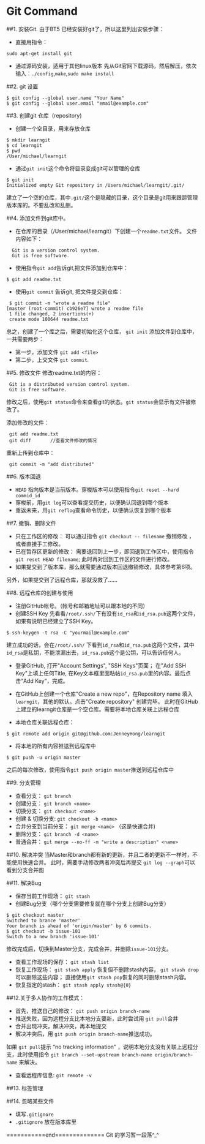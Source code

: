 # Git Command

##1. 安装Git.
  由于BT5 已经安装好git了，所以这里列出安装步骤：

+ 直接用指令：

```
sudo apt-get install git
```

+ 通过源码安装，适用于其他linux版本
  先从Git官网下载源码，然后解压，依次输入：`./config`,`make`,`sudo make install`

##2. git 设置

```
$ git config --global user.name "Your Name"
$ git config --global user.email "email@example.com"
```

##3. 创建git 仓库（repository)

+ 创建一个空目录，用来存放仓库

```
$ mkdir learngit
$ cd learngit
$ pwd
/User/michael/learngit
```

+ 通过`git init`这个命令将目录变成git可以管理的仓库

```
$ git init
Initialized empty Git repository in /Users/michael/learngit/.git/
```
  建立了一个空的仓库，其中`.git/`这个是隐藏的目录，这个目录是git用来跟踪管理版本库的。不要乱改和乱删。

##4. 添加文件到git库中。

+ 在仓库的目录（/User/michael/learngit）下创建一个`readme.txt`文件。
文件内容如下：

```
  Git is a version control system.
  Git is free software.
```

+ 使用指令`git add`告诉git,把文件添加到仓库中：

```
$ git add readme.txt
```

+ 使用`git commit` 告诉git, 把文件提交到仓库：

```
 $ git commit -m "wrote a readme file"
[master (root-commit) cb926e7] wrote a readme file
 1 file changed, 2 insertions(+)
 create mode 100644 readme.txt
```

  总之，创建了一个库之后，需要初始化这个仓库， `git init`
  添加文件到仓库中，一共需要两步：
  + 第一步，添加文件 `git add <file>`
  + 第二步，上交文件 `git commit`.

##5. 修改文件
  修改readme.txt的内容：

```
 Git is a distributed version control system.
 Git is free software.
```

修改之后，使用`git status`命令来查看git的状态。`git status`会显示有文件被修改了。

添加修改的文件：

```
 git add readme.txt
 git diff       //查看文件修改的情况
```

重新上传到仓库中：

```
 git commit -m "add distributed"
```

##6. 版本回退
+ `HEAD` 指向版本是当前版本。穿梭版本可以使用指令`git reset --hard commid_id`
+ 穿梭前，用`git log`可以查看提交历史，以便确认回退到哪个版本
+ 重返未来，用`git reflog`查看命令历史，以便确认恢复到哪个版本

##7. 撤销、删除文件
+ 只在工作区的修改： 可以通过指令 `git checkout -- filename` 撤销修改 ，或者直接手工修改。
+ 已在暂存区更新的修改： 需要退回到上一步，即回退到工作区中，使用指令`git reset HEAD filename`; 
  此时再对回到工作区的文件进行修改。
+ 如果提交到了版本库，那么就需要通过版本回退撤销修改，具体参考第6项。

另外，如果提交到了远程仓库，那就没救了……

##8. 远程仓库的创建与使用
+ 注册GitHub帐号。（帐号和邮箱地址可以跟本地的不同）
+ 创建SSH Key 
  先看看`/root/.ssh/`下有没有`id_rsa`和`id_rsa.pub`这两个文件，如果有说明已经建立了SSH Key。
  
```
$ ssh-keygen -t rsa -C "yourmail@example.com"
```
  建立成功的话，会在`/root/.ssh/` 下看到`id_rsa`和`id_rsa.pub`这两个文件，其中`id_rsa`是私钥，不能泄漏出去，`id_rsa.pub`这个是公钥，可以告诉任何人。

+ 登录GitHub, 打开"Account Settings", "SSH Keys"页面； 在"Add SSH Key"上填上任何Title, 在Key文本框里面粘帖`id_rsa.pub`里的内容。最后点击“Add Key“，完成。

+ 在GitHub上创建一个仓库"Create a new repo"，在Repository name 填入`learngit`，其他的默认。点击"Create repository" 创建完毕。
  此时在GitHub上建立的learngit仓库是一个空仓库。需要将本地仓库关联上远程仓库

+ 本地仓库关联远程仓库：

```
$ git remote add origin git@github.com:JenneyHong/learngit
```
+ 将本地的所有内容推送到远程库中

```
$ git push -u origin master
```

之后的每次修改，使用指令`git push origin master`推送到远程仓库中

##9. 分支管理
+ 查看分支： `git branch`
+ 创建分支： `git branch <name>`
+ 切换分支： `git checkout <name>`
+ 创建 & 切换分支: `git checkout -b <name>`
+ 合并分支到当前分支： `git merge <name>`  （这是快速合并)
+ 删除分支： `git branch -d <name>` 
+ 普通合并： `git merge --no-ff -m "write a description" <name>`

##10. 解决冲突
  当Master和branch都有新的更新，并且二者的更新不一样时，不能使用快速合并。
  此时，需要手动修改两者冲突后再提交
  `git log --graph`可以看到分支合并图

##11. 解决Bug
+ 保存当前工作现场： `git stash`
+ 创建Bug分支（哪个分支需要修复就在哪个分支上创建Bug分支）
```
$ git checkout master
Switched to brance 'master'
Your branch is ahead of 'origin/master' by 6 commits.
$ git checkout -b issue-101
Switch to a new branch 'issue-101'
```
修改完成后，切换到Master分支，完成合并，并删除`issue-101`分支。

+ 查看工作现场的保存： `git stash list`
+ 恢复工作现场： `git stash apply` 恢复但不删除stash内容， `git stash drop`可以删除这些内容；
  直接使用`git stash pop`恢复的同时删除stash内容。
+ 恢复指定的stash： `git stash apply stash@{0}`

##12.关于多人协作的工作模式：
+ 首先，推送自己的修改： `git push origin branch-name`
+ 推送失败，因为远程分支比本地分支要新，此时尝试用 `git pull`合并
+ 合并出现冲突，解决冲突，再本地提交
+ 解决冲突后，用 `git push origin branch-name`推送成功。

如果 `git pull`提示 “no tracking information" ，说明本地分支没有关联上远程分支，此时使用指令
`git branch --set-upstream branch-name origin/branch-name` 来解决。

+ 查看远程库信息: `git remote -v`

##13. 标签管理

##14. 忽略某些文件
+ 填写`.gitignore`
+ `.gitignore` 放在版本库里

===========end==============
Git 的学习暂一段落^_^

  











